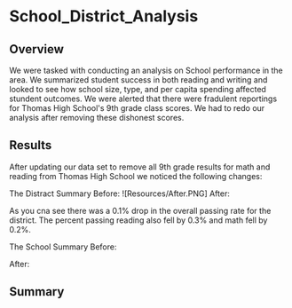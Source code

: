 # School_District_Analysis

## Overview

We were tasked with conducting an analysis on School performance in the area. We summarized student success in both reading and writing and looked to see how school size, type, and per capita spending affected stundent outcomes. We were alerted that there were fradulent reportings for Thomas High School's 9th grade class scores. We had to redo our analysis after removing these dishonest scores.

## Results

After updating our data set to remove all 9th grade results for math and reading from Thomas High School we noticed the following changes:

The Distract Summary Before:
![Resources/After.PNG]
After:

As you cna see there was a 0.1% drop in the overall passing rate for the district. The percent passing reading also fell by 0.3% and math fell by 0.2%.

The School Summary Before:

After:

## Summary
